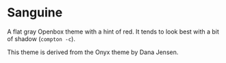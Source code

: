 Sanguine
========

A flat gray Openbox theme with a hint of red.
It tends to look best with a bit of shadow (`compton -c`).

This theme is derived from the Onyx theme by Dana Jensen.
